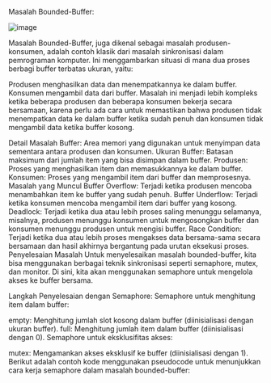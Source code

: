 Masalah Bounded-Buffer:

![image](https://github.com/avendika/SysOP24-3123521011/assets/140131896/5a1c4683-6835-4f06-aded-feff43e43eeb)

Masalah Bounded-Buffer, juga dikenal sebagai masalah produsen-konsumen, adalah contoh klasik dari masalah sinkronisasi dalam pemrograman komputer. Ini menggambarkan situasi di mana dua proses berbagi buffer terbatas ukuran, yaitu:

Produsen menghasilkan data dan menempatkannya ke dalam buffer.
Konsumen mengambil data dari buffer.
Masalah ini menjadi lebih kompleks ketika beberapa produsen dan beberapa konsumen bekerja secara bersamaan, karena perlu ada cara untuk memastikan bahwa produsen tidak menempatkan data ke dalam buffer ketika sudah penuh dan konsumen tidak mengambil data ketika buffer kosong.

Detail Masalah
Buffer: Area memori yang digunakan untuk menyimpan data sementara antara produsen dan konsumen.
Ukuran Buffer: Batasan maksimum dari jumlah item yang bisa disimpan dalam buffer.
Produsen: Proses yang menghasilkan item dan memasukkannya ke dalam buffer.
Konsumen: Proses yang mengambil item dari buffer dan memprosesnya.
Masalah yang Muncul
Buffer Overflow: Terjadi ketika produsen mencoba menambahkan item ke buffer yang sudah penuh.
Buffer Underflow: Terjadi ketika konsumen mencoba mengambil item dari buffer yang kosong.
Deadlock: Terjadi ketika dua atau lebih proses saling menunggu selamanya, misalnya, produsen menunggu konsumen untuk mengosongkan buffer dan konsumen menunggu produsen untuk mengisi buffer.
Race Condition: Terjadi ketika dua atau lebih proses mengakses data bersama-sama secara bersamaan dan hasil akhirnya bergantung pada urutan eksekusi proses.
Penyelesaian Masalah
Untuk menyelesaikan masalah bounded-buffer, kita bisa menggunakan berbagai teknik sinkronisasi seperti semaphore, mutex, dan monitor. Di sini, kita akan menggunakan semaphore untuk mengelola akses ke buffer bersama.

Langkah Penyelesaian dengan Semaphore:
Semaphore untuk menghitung item dalam buffer:

empty: Menghitung jumlah slot kosong dalam buffer (diinisialisasi dengan ukuran buffer).
full: Menghitung jumlah item dalam buffer (diinisialisasi dengan 0).
Semaphore untuk eksklusifitas akses:

mutex: Mengamankan akses eksklusif ke buffer (diinisialisasi dengan 1).
Berikut adalah contoh kode menggunakan pseudocode untuk menunjukkan cara kerja semaphore dalam masalah bounded-buffer:
